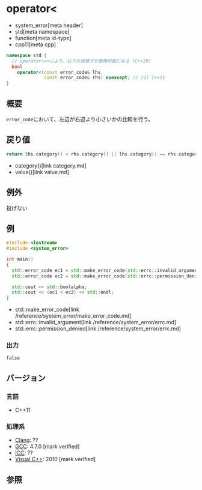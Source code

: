 # operator<
* system_error[meta header]
* std[meta namespace]
* function[meta id-type]
* cpp11[meta cpp]

```cpp
namespace std {
  // operator<=>により、以下の演算子が使用可能になる (C++20)
  bool
    operator<(const error_code& lhs,
              const error_code& rhs) noexcept; // (1) C++11
}
```

## 概要
`error_code`において、左辺が右辺より小さいかの比較を行う。


## 戻り値
```cpp
return lhs.category() < rhs.category() || lhs.category() == rhs.category() && lhs.value() < rhs.value();
```
* category()[link category.md]
* value()[link value.md]


## 例外
投げない


## 例
```cpp example
#include <iostream>
#include <system_error>

int main()
{
  std::error_code ec1 = std::make_error_code(std::errc::invalid_argument);
  std::error_code ec2 = std::make_error_code(std::errc::permission_denied);

  std::cout << std::boolalpha;
  std::cout << (ec1 < ec2) << std::endl;
}
```
* std::make_error_code[link /reference/system_error/make_error_code.md]
* std::errc::invalid_argument[link /reference/system_error/errc.md]
* std::errc::permission_denied[link /reference/system_error/errc.md]

### 出力
```
false
```

## バージョン
### 言語
- C++11

### 処理系
- [Clang](/implementation.md#clang): ??
- [GCC](/implementation.md#gcc): 4.7.0 [mark verified]
- [ICC](/implementation.md#icc): ??
- [Visual C++](/implementation.md#visual_cpp): 2010 [mark verified]

## 参照
